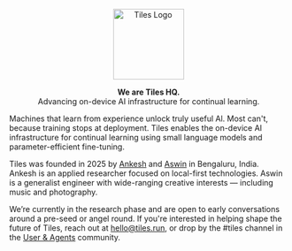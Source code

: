 <p align="center">
  <a href="https://github.com/tileshq/">
    <img src="https://avatars.githubusercontent.com/u/210493283?s=400&u=7dcb8aa07dd8e4dab8ed80d2b3920207cf96e880&v=4" alt="Tiles Logo" width="128" />
  </a>
</p>

<p align="center">
  <strong>We are Tiles HQ.</strong><br />
  Advancing on-device AI infrastructure for continual learning.
</p>

<p>
  Machines that learn from experience unlock truly useful Al. Most can't, because training stops at deployment. Tiles enables the on-device AI infrastructure for continual learning using small language models and parameter-efficient fine-tuning.
</p>

<p>
  Tiles was founded in 2025 by <a href="https://ankeshbharti.com/">Ankesh</a> and <a href="https://aswinc.blog/">Aswin</a> in Bengaluru, India. Ankesh is an applied researcher focused on local-first technologies. Aswin is a generalist engineer with wide-ranging creative interests — including music and photography.
</p>

<p>
  We’re currently in the research phase and are open to early conversations around a pre-seed or angel round. If you're interested in helping shape the future of Tiles, reach out at <a href="mailto:hello@tiles.run">hello@tiles.run</a>, or drop by the #tiles channel in the <a href="https://userandagents.com/">User & Agents</a> community.
</p>
